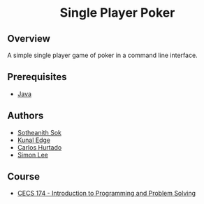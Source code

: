 <h1 align="center" style="border: none">Single Player Poker</h1>

## Overview
A simple single player game of poker in a command line interface.

## Prerequisites
 - [Java](https://www.oracle.com/java/technologies/javase-downloads.html)

## Authors
 - [Sotheanith Sok](https://github.com/sotheanith-sok)
 - [Kunal Edge](https://github.com/Kunaledge)
 - [Carlos Hurtado](https://github.com/carloshurtadogil)
 - [Simon Lee](https://github.com/simonxlee)

## Course
 - [CECS 174 - Introduction to Programming and Problem Solving](http://catalog.csulb.edu/preview_course_nopop.php?catoid=5&coid=39968)
